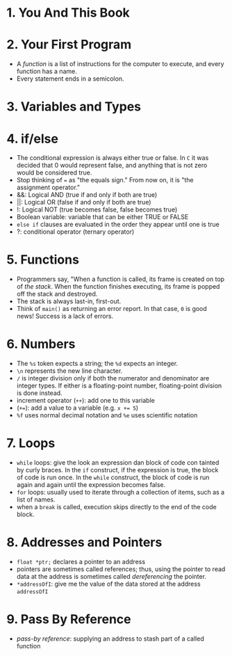# 1. You And This Book

# 2. Your First Program
- A *function* is a list of instructions for the computer to execute, and every function has a name.
- Every statement ends in a semicolon.

# 3. Variables and Types

# 4. if/else
- The conditional expression is always either true or false. In `C` it was decided that 0 would represent false, and anything that is not zero would be considered true.
- Stop thinking of `=` as "the equals sign." From now on, it is "the assignment operator."
- &&: Logical AND (true if and only if both are true)
- ||: Logical OR (false if and only if both are true)
- !: Logical NOT (true becomes false, false becomes true)
- Boolean variable: variable that can be either TRUE or FALSE
- `else if` clauses are evaluated in the order they appear until one is true
- ?: conditional operator (ternary operator) 

# 5. Functions
- Programmers say, "When a function is called, its frame is created on top of *the stack*. When the function finishes executing, its frame is popped off the stack and destroyed.
- The stack is always last-in, first-out.
- Think of `main()` as returning an error report. In that case, `0` is good news! Success is a lack of errors.

# 6. Numbers
- The `%s` token expects a string; the `%d` expects an integer.
- `\n` represents the new line character.
- `/` is integer division only if both the numerator and denominator are integer types. If either is a floating-point number, floating-point division is done instead.
- increment operator (`++`): add one to this variable
- (`+=`): add a value to a variable (e.g. `x += 5`)
- `%f` uses normal decimal notation and `%e` uses scientific notation

# 7. Loops
- `while` loops: give the look an expression dan block of code con tainted by curly braces. In the `if` construct, if the expression is true, the block of code is run once. In the `while` construct, the block of code is run again and again until the expression becomes false.
- `for` loops: usually used to iterate through a collection of items, such as a list of names.
- when a `break` is called, execution skips directly to the end of the code block.

# 8. Addresses and Pointers
- `float *ptr;` declares a pointer to an address
- pointers are sometimes called references; thus, using the pointer to read data at the address is sometimes called *dereferencing* the pointer.
- `*addressOfI`: give me the value of the data stored at the address `addressOfI`

# 9. Pass By Reference
- *pass-by reference*: supplying an address to stash part of a called function

 